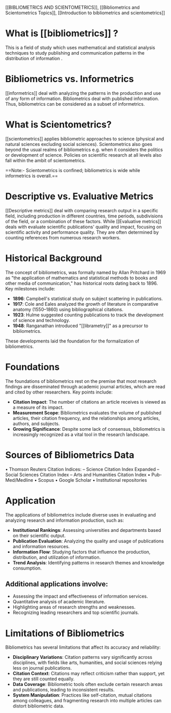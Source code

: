 [[BIBLIOMETRICS AND SCIENTOMETRICS]], [[Bibliometrics and Scientometrics Topics]], [[Introduction to bibliometrics and scientometrics]]
# What is [[bibliometrics]] ?
This is a field of study which uses mathematical and statistical analysis techniques to study publishing and communication patterns in the distribution of information .

# Bibliometrics vs. Informetrics
[[informetrics]] deal with analyzing the patterns in the production and use of any form of information. Bibliometrics deal with published information.
Thus, bibliometrics can be considered as a subset of informetrics.
# What is Scientometrics?
[[scientometrics]] applies bibliometric approaches to science (physical and natural sciences excluding social sciences).
Scientometrics also goes beyond the usual realms of bibliometrics e.g. when it considers the politics or development of science.
Policies on scientific research at all levels also  fall within the ambit of scientometrics.

==Note:- Scientometrics is confined; bibliometrics is wide while informetrics is overall.==

# Descriptive vs. Evaluative Metrics
 [[Descriptive metrics]] deal with comparing research output in a specific field, including production in different countries, time periods, subdivisions of the field, or a combination of these factors.
While [[Evaluative metrics]]  deals with evaluate scientific publications' quality and impact, focusing on scientific activity and performance quality. They are often determined by counting references from numerous research workers.

# Historical Background
The concept of bibliometrics, was formally named by Allan Pritchard in 1969 as "the application of mathematics and statistical methods to books and other media of communication," has historical roots dating back to 1896. Key milestones include:

- **1896**: Campbell's statistical study on subject scattering in publications.
- **1917**: Cole and Eales analyzed the growth of literature in comparative anatomy (1550–1860) using bibliographical citations.
- **1923**: Hulme suggested counting publications to track the development of science and technology.
- **1948**: Ranganathan introduced "[[librametry]]" as a precursor to bibliometrics.

These developments laid the foundation for the formalization of bibliometrics.

# Foundations
The foundations of bibliometrics rest on the premise that most research findings are disseminated through academic journal articles, which are read and cited by other researchers. Key points include:

- **Citation Impact**: The number of citations an article receives is viewed as a measure of its impact.
- **Measurement Scope**: Bibliometrics evaluates the volume of published articles, their citation frequency, and the relationships among articles, authors, and subjects.
- **Growing Significance**: Despite some lack of consensus, bibliometrics is increasingly recognized as a vital tool in the research landscape.

# Sources of Bibliometrics Data
• Thomson Reuters Citation Indices:
	– Science Citation Index Expanded
	– Social Sciences Citation Index
	– Arts and Humanities Citation Index
• Pub-Med/Medline
• Scopus
• Google Scholar
• Institutional repositories

# Application
The applications of bibliometrics include diverse uses in evaluating and analyzing research and information production, such as:

- **Institutional Rankings**: Assessing universities and departments based on their scientific output.
- **Publication Evaluation**: Analyzing the quality and usage of publications and information resources.
- **Information Flow**: Studying factors that influence the production, distribution, and utilization of information.
- **Trend Analysis**: Identifying patterns in research themes and knowledge consumption.

## Additional applications involve:

- Assessing the impact and effectiveness of information services.
- Quantitative analysis of academic literature.
- Highlighting areas of research strengths and weaknesses.
- Recognizing leading researchers and top scientific journals.

# Limitations of Bibliometrics
Bibliometrics has several limitations that affect its accuracy and reliability:

- **Disciplinary Variations**: Citation patterns vary significantly across disciplines, with fields like arts, humanities, and social sciences relying less on journal publications.
- **Citation Context**: Citations may reflect criticism rather than support, yet they are still counted equally.
- **Data Coverage**: Bibliometric tools often exclude certain research areas and publications, leading to inconsistent results.
- **System Manipulation**: Practices like self-citation, mutual citations among colleagues, and fragmenting research into multiple articles can distort bibliometric data.